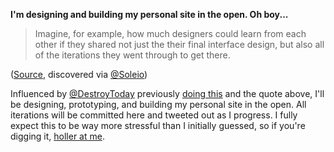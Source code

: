 **I'm designing and building my personal site in the open. Oh boy...**

> Imagine, for example, how much designers could learn from each other if they shared not just the their final interface design, but also all of the iterations they went through to get there.

([Source](http://www.fastcodesign.com/3054382/figma-aims-to-be-a-github-for-designers), discovered via [@Soleio](https://twitter.com/soleio/status/675104638312542209))

Influenced by [@DestroyToday](http://twitter.com/destroytoday) previously [doing this](https://github.com/destroytoday/destroytoday.com/wiki) and the quote above, I'll be designing, prototyping, and building my personal site in the open. All iterations will be committed here and tweeted out as I progress. I fully expect this to be way more stressful than I initially guessed, so if you're digging it, [holler at me](http://twitter.com/sawyerh).
